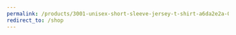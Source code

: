 ```yaml
---
permalink: /products/3001-unisex-short-sleeve-jersey-t-shirt-a6da2e2a-0120-4e83-b3af-500def153470
redirect_to: /shop
---
```


